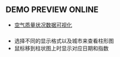## DEMO PREVIEW ONLINE
- [空气质量状况数据可视化](https://simplecoco.github.io/demo/task17/task17.html)
###
- 选择不同的显示格式以及城市来查看柱形图
- 鼠标移到柱状图上时显示对应日期和指数
